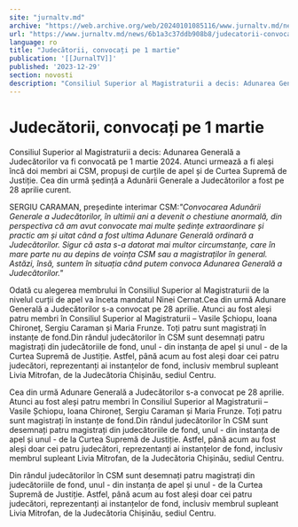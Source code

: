 ```yaml
---
site: "jurnaltv.md"
archive: "https://web.archive.org/web/20240101085116/www.jurnaltv.md/news/6b1a3c37ddb908b8/judecatorii-convocati-pe-1-martie.html"
url: "https://www.jurnaltv.md/news/6b1a3c37ddb908b8/judecatorii-convocati-pe-1-martie.html"
language: ro
title: "Judecătorii, convocați pe 1 martie"
publication: '[[JurnalTV]]'
published: '2023-12-29'
section: novosti
description: "Consiliul Superior al Magistraturii a decis: Adunarea Generală a Judecătorilor va fi convocată pe 1 martie 2024. Atunci urmează a fi aleși încă doi membri ai CSM, propuși de curțile de apel și de Curtea Supremă de Justiție. Cea din urmă ședință a Adunării Generale a Judecătorilor a fost pe 28 aprilie curent."
---
```


# Judecătorii, convocați pe 1 martie

Consiliul Superior al Magistraturii a decis: Adunarea Generală a Judecătorilor va fi convocată pe 1 martie 2024. Atunci urmează a fi aleși încă doi membri ai CSM, propuși de curțile de apel și de Curtea Supremă de Justiție. Cea din urmă ședință a Adunării Generale a Judecătorilor a fost pe 28 aprilie curent.

SERGIU CARAMAN, președinte interimar CSM:*"Convocarea Adunării Generale a Judecătorilor, în ultimii ani a devenit o chestiune anormală, din perspectiva că am avut convocate mai multe ședințe extraordinare și practic am și uitat când a fost ultima Adunare Generală ordinară a Judecătorilor. Sigur că asta s-a datorat mai multor circumstanțe, care în mare parte nu au depins de voința CSM sau a magistraților în general. Astăzi, însă, suntem în situația când putem convoca Adunarea Generală a Judecătorilor."*

Odată cu alegerea membrului în Consiliul Superior al Magistraturii de la nivelul curții de apel va înceta mandatul Ninei Cernat.Cea din urmă Adunare Generală a Judecătorilor s-a convocat pe 28 aprilie. Atunci au fost aleși patru membri în Consiliul Superior al Magistraturii – Vasile Șchiopu, Ioana Chironeț, Sergiu Caraman și Maria Frunze. Toți patru sunt magistrați în instanțe de fond.Din rândul judecătorilor în CSM sunt desemnați patru magistrați din judecătoriile de fond, unul - din instanța de apel și unul - de la Curtea Supremă de Justiție. Astfel, până acum au fost aleși doar cei patru judecători, reprezentanți ai instanțelor de fond, inclusiv membrul supleant Livia Mitrofan, de la Judecătoria Chișinău, sediul Centru.

Cea din urmă Adunare Generală a Judecătorilor s-a convocat pe 28 aprilie. Atunci au fost aleși patru membri în Consiliul Superior al Magistraturii – Vasile Șchiopu, Ioana Chironeț, Sergiu Caraman și Maria Frunze. Toți patru sunt magistrați în instanțe de fond.Din rândul judecătorilor în CSM sunt desemnați patru magistrați din judecătoriile de fond, unul - din instanța de apel și unul - de la Curtea Supremă de Justiție. Astfel, până acum au fost aleși doar cei patru judecători, reprezentanți ai instanțelor de fond, inclusiv membrul supleant Livia Mitrofan, de la Judecătoria Chișinău, sediul Centru.

Din rândul judecătorilor în CSM sunt desemnați patru magistrați din judecătoriile de fond, unul - din instanța de apel și unul - de la Curtea Supremă de Justiție. Astfel, până acum au fost aleși doar cei patru judecători, reprezentanți ai instanțelor de fond, inclusiv membrul supleant Livia Mitrofan, de la Judecătoria Chișinău, sediul Centru.